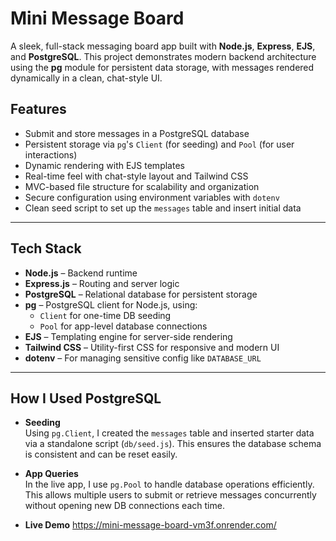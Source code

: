 # Mini Message Board

A sleek, full-stack messaging board app built with **Node.js**, **Express**, **EJS**, and **PostgreSQL**. This project demonstrates modern backend architecture using the **pg** module for persistent data storage, with messages rendered dynamically in a clean, chat-style UI.

## Features

- Submit and store messages in a PostgreSQL database
- Persistent storage via `pg`'s `Client` (for seeding) and `Pool` (for user interactions)
- Dynamic rendering with EJS templates
- Real-time feel with chat-style layout and Tailwind CSS
- MVC-based file structure for scalability and organization
- Secure configuration using environment variables with `dotenv`
- Clean seed script to set up the `messages` table and insert initial data

---

## Tech Stack

- **Node.js** – Backend runtime
- **Express.js** – Routing and server logic
- **PostgreSQL** – Relational database for persistent storage
- **pg** – PostgreSQL client for Node.js, using:
  - `Client` for one-time DB seeding
  - `Pool` for app-level database connections
- **EJS** – Templating engine for server-side rendering
- **Tailwind CSS** – Utility-first CSS for responsive and modern UI
- **dotenv** – For managing sensitive config like `DATABASE_URL`

---

## How I Used PostgreSQL

- **Seeding**  
  Using `pg.Client`, I created the `messages` table and inserted starter data via a standalone script (`db/seed.js`). This ensures the database schema is consistent and can be reset easily.

- **App Queries**  
  In the live app, I use `pg.Pool` to handle database operations efficiently. This allows multiple users to submit or retrieve messages concurrently without opening new DB connections each time.

- **Live Demo** 
  https://mini-message-board-vm3f.onrender.com/